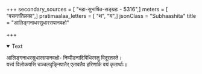 +++
secondary_sources = [ "महा-सुभाषित-सङ्ग्रहः - 5316",]
meters = [ "वसन्ततिलका",]
pratimaalaa_letters = [ "थ", "य",]
jsonClass = "Subhaashita"
title = "आलिङ्गनाधरसुधारसपानवक्षो"

+++

<details open><summary>Text</summary>

आलिङ्गनाधरसुधारसपानवक्षो- निष्पीडनादिविधिरस्तु विदूरतस्ते।  
यत्त्वं विलोकयसि चञ्चलदृङ्निपातैर् एतावतैव हरिणाक्षि वयं कृतार्थाः॥
</details>
